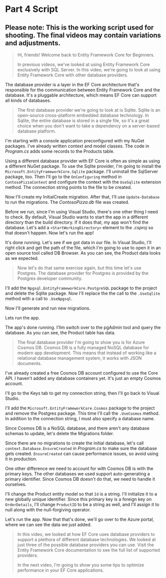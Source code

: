 # Part 4 Script

## Please note: This is the working script used for shooting. The final videos may contain variations and adjustments.

> Hi, friends! Welcome back to Entity Framework Core for Beginners.
>
> In previous videos, we've looked at using Entity Framework Core exclusively with SQL Server. In this video, we're going to look at using Entity Framework Core with other database providers.

The database provider is a layer in the EF Core architecture that's responsible for the communication between Entity Framework Core and the database. It's a pluggable architecture, which means EF Core can support all kinds of databases.

> The first database provider we're going to look at is Sqlite. Sqlite is an open-source cross-platform embedded database technology. In Sqlite, the entire database is stored in a single file, so it's a great choice when you don't want to take a dependency on a server-based database platform.

I'm starting with a console application preconfigured with my NuGet packages. I've already written context and model classes. The code in *Program.cs* adds some records to the Products table.

Using a different database provider with EF Core is often as simple as using a different NuGet package. To use the Sqlite provider, I'm going to install the `Microsoft.EntityFrameworkCore.Sqlite` package. I'll uninstall the SqlServer package, too. Then I'll go to the `OnConfiguring` method in `ContosoPizzaContext` and configure the context with the `UseSqlite` extension method. The connection string points to the file to be created.

Now I'll create my InitialCreate migration. After that, I'll use `Update-Database` to run the migrations. The *ContosoPizza.db* file was created. 

Before we run, since I'm using Visual Studio, there's one other thing I need to check. By default, Visual Studio wants to start the app in a different directory than the build directory. If it does that, my app won't find the database. Let's add a `<StartWorkingDirectory>` element to the *.csproj* so that doesn't happen. Now let's run the app!

It's done running. Let's see if we got data in our file. In Visual Studio, I'll right click and get the path of the file, which I'm going to use to open it in an open source tool called DB Browser. As you can see, the Product data looks as we expected.

> Now let's do that same exercise again, but this time let's use Postgres. The database provider for Postgres is provided by the Postgres developer community.

I'll add the `Npgsql.EntityFrameworkCore.PostgreSQL` package to the project and delete the Sqlite package. Now I'll replace the the call to the `.UseSqlite` method with a call to `.UseNpgsql`.

Now I'll generate and run new migrations.

Lets run the app.

The app's done running. I'llm switch over to the pgAdmin tool and query the database. As you can see, the Product table has data.

> The final database provider I'm going to show you is for Azure Cosmos DB. Cosmos DB is a fully managed NoSQL database for modern app development. This means that instead of working like a relational database management system, it works with JSON documents.

I've already created a free Cosmos DB account configured to use the Core API. I haven't added any database containers yet. It's just an empty Cosmos account. 

I'll go to the Keys tab to get my connection string, then I'll go back to Visual Studio.

I'll add the `Microsoft.EntityFrameworkCore.Cosmos` package to the project and remove the Postgres package. This time I'll call the `.UseCosmos` method. In addition to the connection string, I must also specify a database name.

Since Cosmos DB is a NoSQL database, and there aren't any database schemas to update, let's delete the Migrations folder.

Since there are no migrations to create the initial database, let's call `context.Database.EnsureCreated` in *Program.cs* to make sure the database gets created. `EnsureCreated` can cause performance issues, so avoid using it in production. 

One other difference we need to account for with Cosmos DB is with the primary keys. The other databases we used support auto-generating a primary identifier. Since Cosmos DB doesn't do that, we need to handle it ourselves.

I'll change the Product entity model so that `Id` is a string. I'll initialize it to a new globally unique identifier. Since this primary key is a foreign key on `OrderDetails`, I'll change `ProductID` to be a string as well, and I'll assign it to null along with the null-forgiving operator.

Let's run the app. Now that that's done, we'll go over to the Azure portal, where we can see the data we just added.

> In this video, we looked at how EF Core uses database providers to support a plethora of different database technologies. We looked at just three of the possible database providers you can use. Visit the Entity Framework Core documentation to see the full list of supported providers.
>
> In the next video, I'm going to show you some tips to optimize performance in your EF Core applications.